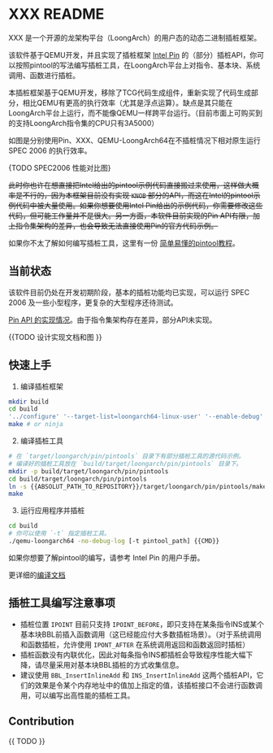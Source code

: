 # XXX README

XXX 是一个开源的龙架构平台（LoongArch）的用户态的动态二进制插桩框架。

该软件基于QEMU开发，并且实现了插桩框架
[Intel Pin](https://www.intel.com/content/www/us/en/developer/articles/tool/pin-a-dynamic-binary-instrumentation-tool.html)
的（部分）插桩API，你可以按照pintool的写法编写插桩工具，在LoongArch平台上对指令、基本块、系统调用、函数进行插桩。

本插桩框架基于QEMU开发，移除了TCG代码生成组件，重新实现了代码生成部分，相比QEMU有更高的执行效率（尤其是浮点运算）。缺点是其只能在LoongArch平台上运行，而不能像QEMU一样跨平台运行。（目前市面上可购买到的支持LoongArch指令集的CPU只有3A5000）

如图是分别使用Pin、XXX、QEMU-LoongArch64在不插桩情况下相对原生运行 SPEC 2006 的执行效率。

{TODO SPEC2006 性能对比图}

~~此时你也许在想直接把Intel给出的pintool示例代码直接搬过来使用，这样做大概率是不行的，因为本框架目前没有实现 `KNOB` 部分的API，而这在Intel的pintool示例代码中被大量使用。如果你想要使用Intel Pin给出的示例代码，你需要修改这些代码，但可能工作量并不是很大。另一方面，本软件目前实现的Pin API有限，加上指令集架构的差异，也会导致无法直接使用Pin的官方代码示例。~~

如果你不太了解如何编写插桩工具，这里有一份 [简单易懂的pintool教程](./eazy_pintool.md)。

## 当前状态

该软件目前仍处在开发初期阶段，基本的插桩功能均已实现，可以运行 SPEC 2006 及一些小型程序，更复杂的大型程序还待测试。

[Pin API 的实现情况](../../../../README.md)。由于指令集架构存在差异，部分API未实现。

{{TODO 设计实现文档和图 }}

## 快速上手

1. 编译插桩框架

```sh
mkdir build
cd build
'../configure' '--target-list=loongarch64-linux-user' '--enable-debug' --extra-cflags='-DCONFIG_LMJ -DCONFIG_LMJ_DEBUG' --extra-ldflags='-export-dynamic'
make # or ninja
```

2. 编译插桩工具

```sh
# 在 `target/loongarch/pin/pintools` 目录下有部分插桩工具的源代码示例。
# 编译好的插桩工具放在 `build/target/loongarch/pin/pintools` 目录下。
mkdir -p build/target/loongarch/pin/pintools
cd build/target/loongarch/pin/pintools 
ln -s {{ABSOLUT_PATH_TO_REPOSITORY}}/target/loongarch/pin/pintools/makefile  makefile
make
```

3. 运行应用程序并插桩

```sh
cd build
# 你可以使用 `-t` 指定插桩工具。
./qemu-loongarch64 -no-debug-log [-t pintool_path] {{CMD}}
```

如果你想要了解pintool的编写，请参考 Intel Pin 的用户手册。

更详细的[编译文档](./how_to_build.md)

## 插桩工具编写注意事项

- 插桩位置 `IPOINT` 目前只支持 `IPOINT_BEFORE`，即只支持在某条指令INS或某个基本块BBL前插入函数调用（这已经能应付大多数插桩场景）。（对于系统调用和函数插桩，允许使用 `IPONT_AFTER` 在系统调用返回和函数返回时插桩）
- 插桩函数没有内联优化，因此对每条指令INS都插桩会导致程序性能大幅下降，请尽量采用对基本块BBL插桩的方式收集信息。
- 建议使用 `BBL_InsertInlineAdd` 和 `INS_InsertInlineAdd` 这两个插桩API，它们的效果是令某个内存地址中的值加上指定的值，该插桩接口不会进行函数调用，可以编写出高性能的插桩工具。


## Contribution

{{ TODO }}
